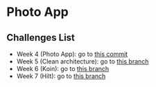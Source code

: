 # Photo App 

## Challenges List

- Week 4 (Photo App): go to [this commit](https://github.com/jadx2/photo-app/commit/5a244a75f2f3cf8c95f060cb7274840b65f62896)
- Week 5 (Clean architecture): go to [this branch](https://github.com/jadx2/photo-app/tree/use-case)
- Week 6 (Koin): go to [this branch](https://github.com/jadx2/photo-app/tree/koin)
- Week 7 (Hilt): go to [this branch](https://github.com/jadx2/photo-app/tree/hilt)

